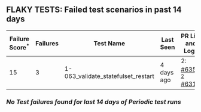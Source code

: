 ## FLAKY TESTS: Failed test scenarios in past 14 days
| Failure Score<sup>*</sup> | Failures | Test Name | Last Seen | PR List and Logs 
|---|---|---|---|---|
| 15 | 3 | 1-063_validate_statefulset_restart  | 4 days ago | 2: [#635](https://github.com/redhat-developer/gitops-operator/pull/635)<sup>[1](https://storage.googleapis.com/origin-ci-test/pr-logs/pull/redhat-developer_gitops-operator/635/pull-ci-redhat-developer-gitops-operator-master-v4.14-kuttl-parallel/1738113261267587072/build-log.txt), [2](https://storage.googleapis.com/origin-ci-test/pr-logs/pull/redhat-developer_gitops-operator/635/pull-ci-redhat-developer-gitops-operator-master-v4.13-kuttl-parallel/1738093815987703808/build-log.txt)</sup> [#631](https://github.com/redhat-developer/gitops-operator/pull/631)<sup>[1](https://storage.googleapis.com/origin-ci-test/pr-logs/pull/redhat-developer_gitops-operator/631/pull-ci-redhat-developer-gitops-operator-master-v4.14-kuttl-parallel/1735631559840501760/build-log.txt)</sup> 

### *No Test failures found for last 14 days of __Periodic__ test runs*

